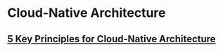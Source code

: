 # Cloud-Native Architecture

## [5 Key Principles for Cloud-Native Architecture](https://www.youtube.com/watch?v=pgzUqkC6QZM)

